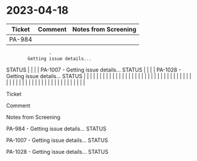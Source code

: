 # 2023-04-18

| Ticket | Comment | Notes from Screening |
|---|---|---|
| PA-984
                    -
            Getting issue details...
STATUS |  |  |
| PA-1007
                    -
            Getting issue details...
STATUS |  |  |
| PA-1028
                    -
            Getting issue details...
STATUS |  |  |
|  |  |  |
|  |  |  |
|  |  |  |
|  |  |  |
|  |  |  |
|  |  |  |
|  |  |  |
|  |  |  |
|  |  |  |
|  |  |  |
|  |  |  |
|  |  |  |
|  |  |  |
|  |  |  |

Ticket

Comment

Notes from Screening

PA-984
                    -
            Getting issue details...
STATUS

PA-1007
                    -
            Getting issue details...
STATUS

PA-1028
                    -
            Getting issue details...
STATUS

